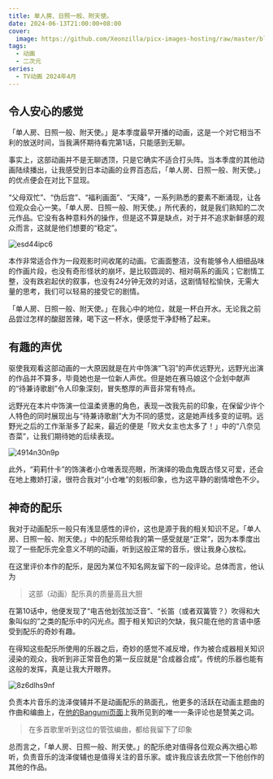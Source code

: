 ```yaml
---
title: 单人房、日照一般、附天使。
date: 2024-06-13T21:00:00+08:00
cover:
  image: https://github.com/Xeonzilla/picx-images-hosting/raw/master/blog/单人房_日照一般_附天使。/7p3gf6aac5.avif
tags: 
  - 动画
  - 二次元
series: 
  - TV动画 2024年4月
---
```

## 令人安心的感觉
「单人房、日照一般、附天使。」是本季度最早开播的动画，这是一个对它相当不利的放送时间，当我满怀期待看完第1话，只能感到无聊。

事实上，这部动画并不是无聊透顶，只是它确实不适合打头阵。当本季度的其他动画陆续播出，让我感受到日本动画的业界百态后，「单人房、日照一般、附天使。」的优点便会在对比下显现。

“父母双忙”、“伪后宫”、“福利画面”、“天降”，一系列熟悉的要素不断涌现，让各位观众会心一笑。「单人房、日照一般、附天使。」所代表的，就是我们熟知的二次元作品。它没有各种意料外的操作，但是这不算是缺点，对于并不追求新鲜感的观众而言，这就是他们想要的“稳定”。

![esd44ipc6](https://github.com/Xeonzilla/picx-images-hosting/raw/master/blog/单人房_日照一般_附天使。/esd44ipc6.avif "天使")

本作非常适合作为一段观影时间收尾的动画。它画面整洁，没有能够令人细细品味的作画片段，也没有奇形怪状的崩坏，是比较圆润的、相对萌系的画风；它剧情工整，没有跌宕起伏的叙事，也没有24分钟无效的对话，这剧情轻松愉快，无需大量的思考，我们可以轻易的接受它的剧情。

「单人房、日照一般、附天使。」在我心中的地位，就是一杯白开水。无论我之前品尝过怎样的酸甜苦辣，喝下这一杯水，便感觉干净舒畅了起来。

## 有趣的声优
驱使我观看这部动画的一大原因就是在片中饰演“飞羽”的声优远野光，远野光出演的作品并不算多，毕竟她也是一位新人声优。但是她在赛马娘这个企划中献声的“待兼诗歌剧”令人印象深刻，冒失憨厚的声音非常有特点。

远野光在本片中饰演一位温柔贤惠的角色，表现一改我先前的印象，在保留少许个人特色的同时展现出与“待兼诗歌剧”大为不同的感觉，这是她声线多变的证明。远野光之后的工作渐渐多了起来，最近的便是「败犬女主也太多了！」中的“八奈见杏菜”，让我们期待她的后续表现。

![4914n30n9p](https://github.com/Xeonzilla/picx-images-hosting/raw/master/blog/单人房_日照一般_附天使。/4914n30n9p.avif "莉莉什卡")

此外，“莉莉什卡”的饰演者小仓唯表现亮眼，所演绎的吸血鬼既古怪又可爱，还会在地上撒娇打滚，很符合我对“小仓唯”的刻板印象，也为这平静的剧情增色不少。

## 神奇的配乐
我对于动画配乐一般只有浅显感性的评价，这也是源于我的相关知识不足。「单人房、日照一般、附天使。」中的配乐带给我的第一感受就是“正常”，因为本季度出现了一些配乐完全意义不明的动画，听到这般正常的音乐，很让我身心放松。

在这里评价本作的配乐，是因为某位不知名网友留下的一段评论。总体而言，他认为
>这部（动画）配乐真的质量高且大胆

在第10话中，他便发现了“电吉他划弦加泛音”、“长笛（或者双簧管？）吹得和大象叫似的”之类的配乐中的闪光点。囿于相关知识的欠缺，我只能在他的言语中感受到配乐的奇妙有趣。

在得知这些配乐所使用的乐器之后，奇妙的感觉不减反增，作为被合成器相关知识浸染的观众，我听到非正常音色的第一反应就是“合成器合成”。传统的乐器也能有这般的发挥，真是让我大开眼界。

![8z6dlhs9nf](https://github.com/Xeonzilla/picx-images-hosting/raw/master/blog/单人房_日照一般_附天使。/8z6dlhs9nf.avif "没有朋友的和泉乃爱琉")

负责本片音乐的泷泽俊辅并不是动画配乐的熟面孔，他更多的活跃在动画主题曲的作曲和编曲上，在[他的Bangumi页面](https://bgm.tv/person/27154)上我所见到的唯一一条评论也是赞美之词。
>在多首歌里听到这位的管弦编曲，都给我留下了印象

总而言之，「单人房、日照一般、附天使。」的配乐绝对值得各位观众再次细心聆听，负责音乐的泷泽俊辅也是值得关注的音乐家。或许我应该去欣赏一下他创作的其他的作品。